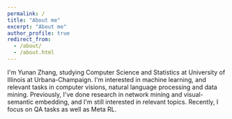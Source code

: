 ```yaml
---
permalink: /
title: "About me"
excerpt: "About me"
author_profile: true
redirect_from: 
  - /about/
  - /about.html
---
```


I'm Yunan Zhang, studying Computer Science and Statistics at University of Illinois at Urbana-Champaign. I'm interested in machine learning, and relevant tasks in computer visions, natural language processing and data mining.  Previously, I've done research in network mining and visual-semantic embedding, and I'm still interested in relevant topics. Recently, I focus on QA tasks as well as Meta RL.

